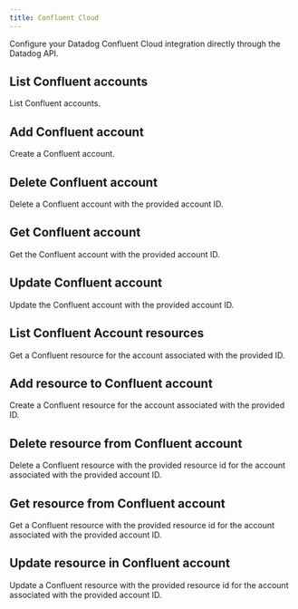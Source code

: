 ```yaml
---
title: Confluent Cloud
---
```

Configure your Datadog Confluent Cloud integration directly through the Datadog API.

## List Confluent accounts

List Confluent accounts.

## Add Confluent account

Create a Confluent account.

## Delete Confluent account

Delete a Confluent account with the provided account ID.

## Get Confluent account

Get the Confluent account with the provided account ID.

## Update Confluent account

Update the Confluent account with the provided account ID.

## List Confluent Account resources

Get a Confluent resource for the account associated with the provided ID.

## Add resource to Confluent account

Create a Confluent resource for the account associated with the provided ID.

## Delete resource from Confluent account

Delete a Confluent resource with the provided resource id for the account associated with the provided account ID.

## Get resource from Confluent account

Get a Confluent resource with the provided resource id for the account associated with the provided account ID.

## Update resource in Confluent account

Update a Confluent resource with the provided resource id for the account associated with the provided account ID.

